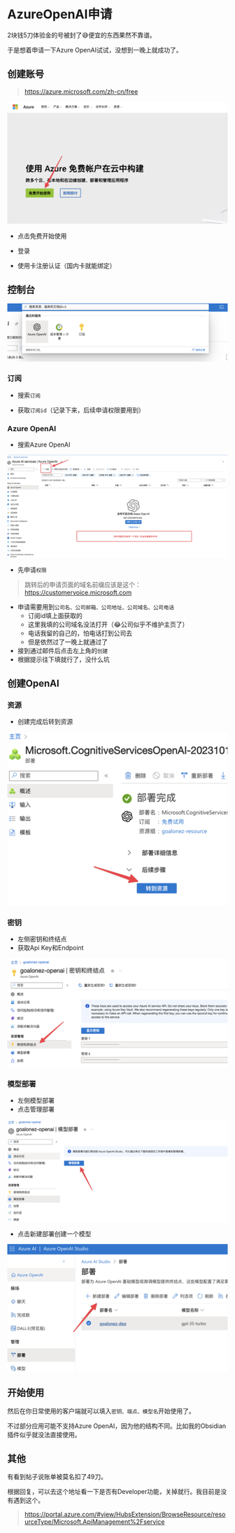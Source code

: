 # AzureOpenAI申请

2块钱5刀体验金的号被封了😅便宜的东西果然不靠谱。

于是想着申请一下Azure OpenAI试试，没想到一晚上就成功了。

## 创建账号

> https://azure.microsoft.com/zh-cn/free

![image-20231017102256872](./assets/image-20231017102256872.png)

- 点击免费开始使用
- 登录

- 使用卡注册认证（国内卡就能绑定）

## 控制台

![image-20231017091418234](./assets/image-20231017091418234.png)

### 订阅

- 搜索`订阅`

- 获取`订阅id`（记录下来，后续申请权限要用到）

### Azure OpenAI

- 搜索Azure OpenAI

![image-20231017091354605](./assets/image-20231017091354605.png)

- 先申请`权限`

> 跳转后的申请页面的域名前缀应该是这个：https://customervoice.microsoft.com

- 申请需要用到`公司名、公司邮箱、公司地址、公司域名、公司电话`
  - 订阅id填上面获取的
  - 这里我填的公司域名没法打开（😂公司似乎不维护主页了）
  - 电话我留的自己的，怕电话打到公司去
  - 但是依然过了一晚上就通过了
- 接到通过邮件后点击左上角的`创建`
- 根据提示往下填就行了，没什么坑

## 创建OpenAI

### 资源

- 创建完成后转到资源

![image-20231017092607256](./assets/image-20231017092607256.png)

### 密钥

- 左侧密钥和终结点
- 获取Api Key和Endpoint

![image-20231017092543205](./assets/image-20231017092543205.png)

### 模型部署

- 左侧模型部署
- 点击管理部署

![image-20231017103208044](./assets/image-20231017103208044.png)

- 点击新建部署创建一个模型

![image-20231017103249531](./assets/image-20231017103249531.png)

## 开始使用

然后在你日常使用的客户端就可以填入`密钥、端点、模型名`开始使用了。

不过部分应用可能不支持Azure OpenAI，因为他的结构不同。比如我的Obsidian插件似乎就没法直接使用。

## 其他

有看到帖子说账单被莫名扣了49刀。

根据回复，可以去这个地址看一下是否有Developer功能，关掉就行。我目前是没有遇到这个。

> https://portal.azure.com/#view/HubsExtension/BrowseResource/resourceType/Microsoft.ApiManagement%2Fservice

<gitalk/>